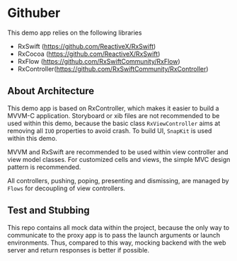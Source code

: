 # Githuber

This demo app relies on the following libraries

- RxSwift (https://github.com/ReactiveX/RxSwift)
- RxCocoa (https://github.com/ReactiveX/RxSwift)
- RxFlow (https://github.com/RxSwiftCommunity/RxFlow)
- RxController(https://github.com/RxSwiftCommunity/RxController)

## About Architecture

This demo app is based on RxController, which makes it easier to build a MVVM-C application.
Storyboard or xib files are not recommended to be used within this demo, because the basic class `RxViewController` aims at removing all `IUO` properties to avoid crash.
To build UI, `SnapKit` is used within this demo.

MVVM and RxSwift are recommended to be used within view controller and view model classes.
For customized cells and views, the simple MVC design pattern is recommended.

All controllers, pushing, poping, presenting and dismissing, are managed by `Flows` for decoupling of view controllers.

## Test and Stubbing

This repo contains all mock data within the project, because the only way to communicate to the proxy app is to pass the launch arguments or launch environments. 
Thus, compared to this way, mocking backend with the web server and return responses is better if possible.
